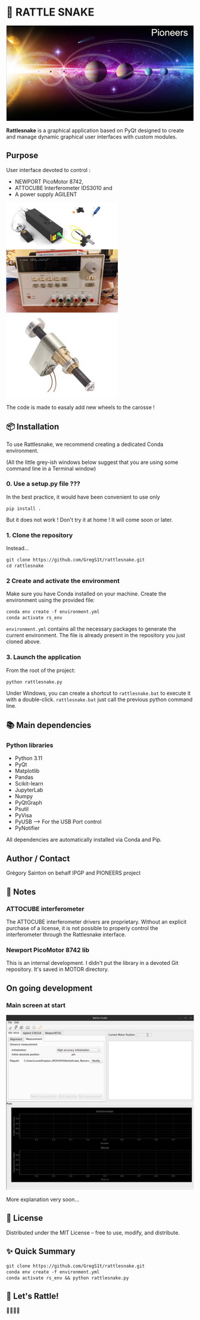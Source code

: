 # 🐍 RATTLE SNAKE
![Pioneers image](./images/splash_guipionner.png)


**Rattlesnake** is a graphical application based on PyQt designed to create and manage dynamic graphical user interfaces with custom modules.


## Purpose

User interface devoted to control :
- NEWPORT PicoMotor 8742, 
- ATTOCUBE Interferometer IDS3010 and 
- A power supply AGILENT

<img src="./images/attocubeIDS3110.jpg" alt="drawing" width="300"/>
<img src="./images/agilent3631a.jpg" alt="alim" width="300"/>
<img src="./images/picomotor.jpg" alt="picomotor" width="300">


The code is made to easaly add new wheels to the carosse ! 


## 📦 Installation

To use Rattlesnake, we recommend creating a dedicated Conda environment.

(All the little grey-ish windows below suggest that you are using some command line in a Terminal window)

### 0. Use a setup.py file ???
In the best practice, it would have been convenient to use only 
```
pip install . 
```
But it does not work ! Don't try it at home ! It will come soon or later.


### 1. Clone the repository
Instead... 

```
git clone https://github.com/GregS1t/rattlesnake.git
cd rattlesnake
```

### 2 Create and activate the environment
Make sure you have Conda installed on your machine.
Create the environment using the provided file:

```
conda env create -f environment.yml
conda activate rs_env
```

`environment.yml` contains all the necessary packages to generate the current environment.
The file is already present in the repository you just cloned above.


### 3. Launch the application
From the root of the project:

```
python rattlesnake.py
```

Under Windows, you can create a shortcut to `rattlesnake.bat` to execute it with a double-click. `rattlesnake.bat` just call the previous python command line.

## 📚 Main dependencies
### Python libraries

- Python 3.11
- PyQt
- Matplotlib
- Pandas
- Scikit-learn
- JupyterLab
- Numpy
- PyQtGraph
- Psutil
- PyVisa
- PyUSB --> For the USB Port control
- PyNotifier

All dependencies are automatically installed via Conda and Pip.

## Author / Contact
Grégory Sainton on behalf IPGP and PIONEERS project

## 💬 Notes
### ATTOCUBE interferometer
The ATTOCUBE interferometer drivers are proprietary. Without an explicit purchase of a license, it is not possible to properly control the interferometer through the Rattlesnake interface.

### Newport PicoMotor 8742 lib
This is an internal development. I didn't put the library in a devoted Git repository. 
It's saved in MOTOR directory.  

## On going development
### Main screen at start
![main_window](./images/rattlesnakemain.png)

More explanation very soon... 


## 📄 License

Distributed under the MIT License – free to use, modify, and distribute.

## ✨ Quick Summary
```
git clone https://github.com/GregS1t/rattlesnake.git
conda env create -f environment.yml
conda activate rs_env && python rattlesnake.py
```

## 🚀 Let's Rattle!

🐍🐍🐍🐍

